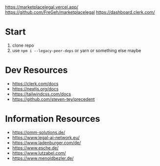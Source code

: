 https://marketplacelegal.vercel.app/
https://github.com/FreGeh/marketplacelegal
https://dashboard.clerk.com/

# Start

1. clone repo
2. use `npm i --legacy-peer-deps` or yarn or something else maybe

# Dev Resources
- https://clerk.com/docs
- https://nextjs.org/docs
- https://tailwindcss.com/docs
- https://github.com/steven-tey/precedent

# Information Resources
- https://omm-solutions.de/
- https://www.legal-ai-network.eu/
- https://www.ladenburger.com/de/
- https://www.esche.de/
- https://www.lutzabel.com/
- https://www.menoldbezler.de/